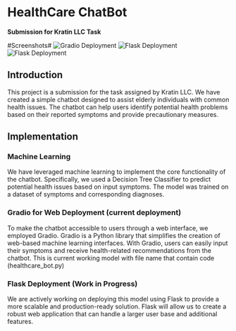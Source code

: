  # HealthCare ChatBot

**Submission for Kratin LLC Task**


#Screenshots#
![Gradio Deployment](C:\Users\Yash\OneDrive\Desktop\Study\Chat_bot_kratin_LLC\Screen_shots\1.png)
![Flask Deployment](C:\Users\Yash\OneDrive\Desktop\Study\Chat_bot_kratin_LLC\Screen_shots\2.png)
![Flask Deployment](C:\Users\Yash\OneDrive\Desktop\Study\Chat_bot_kratin_LLC\Screen_shots\3.png)


## Introduction

This project is a submission for the task assigned by Kratin LLC. We have created a simple chatbot designed to assist elderly individuals with common health issues. The chatbot can help users identify potential health problems based on their reported symptoms and provide precautionary measures.

## Implementation

### Machine Learning
We have leveraged machine learning to implement the core functionality of the chatbot. Specifically, we used a Decision Tree Classifier to predict potential health issues based on input symptoms. The model was trained on a dataset of symptoms and corresponding diagnoses.

### Gradio for Web Deployment  (current deployment)
To make the chatbot accessible to users through a web interface, we employed Gradio. Gradio is a Python library that simplifies the creation of web-based machine learning interfaces. With Gradio, users can easily input their symptoms and receive health-related recommendations from the chatbot.
This is current working model with file name that contain code (healthcare_bot.py)

### Flask Deployment (Work in Progress)
We are actively working on deploying this model using Flask to provide a more scalable and production-ready solution. Flask will allow us to create a robust web application that can handle a larger user base and additional features.






